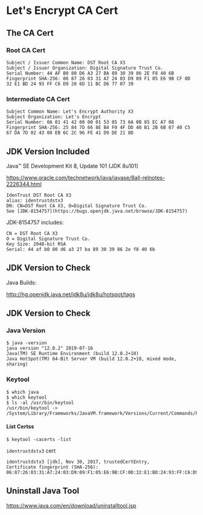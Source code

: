 # Let's Encrypt CA Cert

## The CA Cert

### Root CA Cert

```
Subject / Issuer Common Name: DST Root CA X3
Subject / Issuer Organization: Digital Signature Trust Co. 
Serial Number: 44 AF B0 80 D6 A3 27 BA 89 30 39 86 2E F8 40 6B
Fingerprint SHA-256: 06 87 26 03 31 A7 24 03 D9 09 F1 05 E6 9B CF 0D 32 E1 BD 24 93 FF C6 D9 20 6D 11 BC D6 77 07 39
```

### Intermediate CA Cert

```
Subject Common Name: Let's Encrypt Authority X3
Subject Organization: Let's Encrypt
Serial Number: 0A 01 41 42 00 00 01 53 85 73 6A 0B 85 EC A7 08
Fingerprint SHA-256: 25 84 7D 66 8E B4 F0 4F DD 40 B1 2B 6B 07 40 C5 67 DA 7D 02 43 08 EB 6C 2C 96 FE 41 D9 DE 21 8D
```

## JDK Version Included

Java™ SE Development Kit 8, Update 101 (JDK 8u101)

https://www.oracle.com/technetwork/java/javase/8all-relnotes-2226344.html

```
IdenTrust DST Root CA X3
alias: identrustdstx3
DN: CN=DST Root CA X3, O=Digital Signature Trust Co.
See [JDK-8154757](https://bugs.openjdk.java.net/browse/JDK-8154757)
```

JDK-8154757 includes:

```
CN = DST Root CA X3
O = Digital Signature Trust Co.
Key Size: 2048-bit RSA
Serial: ‎44 af b0 80 d6 a3 27 ba 89 30 39 86 2e f8 40 6b
```

## JDK Version to Check

Java Builds:

http://hg.openjdk.java.net/jdk8u/jdk8u/hotspot/tags

## JDK Version to Check

### Java Version

```
$ java -version
java version "12.0.2" 2019-07-16
Java(TM) SE Runtime Environment (build 12.0.2+10)
Java HotSpot(TM) 64-Bit Server VM (build 12.0.2+10, mixed mode, sharing)
```

### Keytool

```
$ which java
$ which keytool
$ ls -al /usr/bin/keytool
/usr/bin/keytool -> /System/Library/Frameworks/JavaVM.framework/Versions/Current/Commands/keytool
```

#### List Certss

```
$ keytool -cacerts -list
```

`identrustdstx3` cert

```
identrustdstx3 [jdk], Nov 30, 2017, trustedCertEntry, 
Certificate fingerprint (SHA-256): 06:87:26:03:31:A7:24:03:D9:09:F1:05:E6:9B:CF:0D:32:E1:BD:24:93:FF:C6:D9:20:6D:11:BC:D6:77:07:39
```

## Uninstall Java Tool

https://www.java.com/en/download/uninstalltool.jsp
